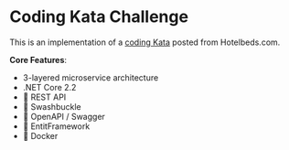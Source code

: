 
# Coding Kata Challenge

This is an implementation of a [coding Kata](https://github.com/Carnect/checkout/ "Github from Carnect") posted from Hotelbeds.com.

**Core Features**:
* 3-layered microservice architecture
* .NET Core 2.2
* :construction: REST API
* :construction: Swashbuckle
* :construction: OpenAPI / Swagger
* :construction: EntitFramework
* :construction: Docker